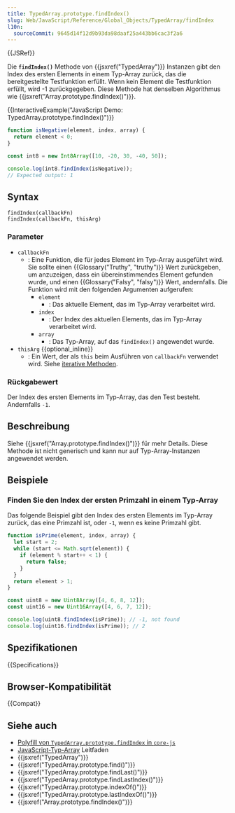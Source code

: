 ```yaml
---
title: TypedArray.prototype.findIndex()
slug: Web/JavaScript/Reference/Global_Objects/TypedArray/findIndex
l10n:
  sourceCommit: 9645d14f12d9b93da98daaf25a443bb6cac3f2a6
---
```


{{JSRef}}

Die **`findIndex()`** Methode von {{jsxref("TypedArray")}} Instanzen gibt den Index des ersten Elements in einem Typ-Array zurück, das die bereitgestellte Testfunktion erfüllt. Wenn kein Element die Testfunktion erfüllt, wird -1 zurückgegeben. Diese Methode hat denselben Algorithmus wie {{jsxref("Array.prototype.findIndex()")}}.

{{InteractiveExample("JavaScript Demo: TypedArray.prototype.findIndex()")}}

```js interactive-example
function isNegative(element, index, array) {
  return element < 0;
}

const int8 = new Int8Array([10, -20, 30, -40, 50]);

console.log(int8.findIndex(isNegative));
// Expected output: 1
```

## Syntax

```js-nolint
findIndex(callbackFn)
findIndex(callbackFn, thisArg)
```

### Parameter

- `callbackFn`
  - : Eine Funktion, die für jedes Element im Typ-Array ausgeführt wird. Sie sollte einen {{Glossary("Truthy", "truthy")}} Wert zurückgeben, um anzuzeigen, dass ein übereinstimmendes Element gefunden wurde, und einen {{Glossary("Falsy", "falsy")}} Wert, andernfalls. Die Funktion wird mit den folgenden Argumenten aufgerufen:
    - `element`
      - : Das aktuelle Element, das im Typ-Array verarbeitet wird.
    - `index`
      - : Der Index des aktuellen Elements, das im Typ-Array verarbeitet wird.
    - `array`
      - : Das Typ-Array, auf das `findIndex()` angewendet wurde.
- `thisArg` {{optional_inline}}
  - : Ein Wert, der als `this` beim Ausführen von `callbackFn` verwendet wird. Siehe [iterative Methoden](/de/docs/Web/JavaScript/Reference/Global_Objects/Array#iterative_methods).

### Rückgabewert

Der Index des ersten Elements im Typ-Array, das den Test besteht. Andernfalls `-1`.

## Beschreibung

Siehe {{jsxref("Array.prototype.findIndex()")}} für mehr Details. Diese Methode ist nicht generisch und kann nur auf Typ-Array-Instanzen angewendet werden.

## Beispiele

### Finden Sie den Index der ersten Primzahl in einem Typ-Array

Das folgende Beispiel gibt den Index des ersten Elements im Typ-Array zurück, das eine Primzahl ist, oder `-1`, wenn es keine Primzahl gibt.

```js
function isPrime(element, index, array) {
  let start = 2;
  while (start <= Math.sqrt(element)) {
    if (element % start++ < 1) {
      return false;
    }
  }
  return element > 1;
}

const uint8 = new Uint8Array([4, 6, 8, 12]);
const uint16 = new Uint16Array([4, 6, 7, 12]);

console.log(uint8.findIndex(isPrime)); // -1, not found
console.log(uint16.findIndex(isPrime)); // 2
```

## Spezifikationen

{{Specifications}}

## Browser-Kompatibilität

{{Compat}}

## Siehe auch

- [Polyfill von `TypedArray.prototype.findIndex` in `core-js`](https://github.com/zloirock/core-js#ecmascript-typed-arrays)
- [JavaScript-Typ-Array](/de/docs/Web/JavaScript/Guide/Typed_arrays) Leitfaden
- {{jsxref("TypedArray")}}
- {{jsxref("TypedArray.prototype.find()")}}
- {{jsxref("TypedArray.prototype.findLast()")}}
- {{jsxref("TypedArray.prototype.findLastIndex()")}}
- {{jsxref("TypedArray.prototype.indexOf()")}}
- {{jsxref("TypedArray.prototype.lastIndexOf()")}}
- {{jsxref("Array.prototype.findIndex()")}}
